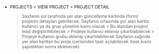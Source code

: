 * PROJECTS > VIEW PROJECT > PROJECT DETAIL
    > Sayfanın sol tarafında yer alan güncelleme kartında (form) projenin detayları getirilecek.
    > Sayfanın ortasında yer alan kartta kullanıcı ya da grup yönetimi kısmı olacak
        > Bu alandan project lead değiştirilebilecek
        > Projeye kullanıcı eklenip çıkartılabilecek
        > Projeye kullanıcı grubu eklenip çıkartılabilecek 
    > Sayfanın sağında yer alan karttan bu proje içerisinden task açılabilecek (task kısmı yapıldıktan sonra eklenecek)